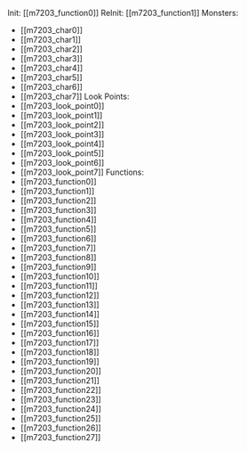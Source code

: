 Init: [[m7203_function0]]
ReInit: [[m7203_function1]]
Monsters:
- [[m7203_char0]]
- [[m7203_char1]]
- [[m7203_char2]]
- [[m7203_char3]]
- [[m7203_char4]]
- [[m7203_char5]]
- [[m7203_char6]]
- [[m7203_char7]]
Look Points:
- [[m7203_look_point0]]
- [[m7203_look_point1]]
- [[m7203_look_point2]]
- [[m7203_look_point3]]
- [[m7203_look_point4]]
- [[m7203_look_point5]]
- [[m7203_look_point6]]
- [[m7203_look_point7]]
Functions:
- [[m7203_function0]]
- [[m7203_function1]]
- [[m7203_function2]]
- [[m7203_function3]]
- [[m7203_function4]]
- [[m7203_function5]]
- [[m7203_function6]]
- [[m7203_function7]]
- [[m7203_function8]]
- [[m7203_function9]]
- [[m7203_function10]]
- [[m7203_function11]]
- [[m7203_function12]]
- [[m7203_function13]]
- [[m7203_function14]]
- [[m7203_function15]]
- [[m7203_function16]]
- [[m7203_function17]]
- [[m7203_function18]]
- [[m7203_function19]]
- [[m7203_function20]]
- [[m7203_function21]]
- [[m7203_function22]]
- [[m7203_function23]]
- [[m7203_function24]]
- [[m7203_function25]]
- [[m7203_function26]]
- [[m7203_function27]]
